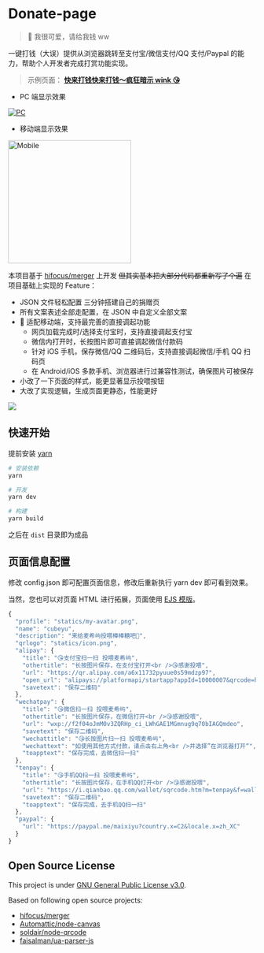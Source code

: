 # Donate-page

> 💸 我很可爱，请给我钱 ww

一键打钱（大误）提供从浏览器跳转至支付宝/微信支付/QQ 支付/Paypal 的能力，帮助个人开发者完成打赏功能实现。

> 示例页面： **[快来打钱快来打钱～疯狂暗示 wink 😘](https://donate.techisle.top)**

- PC 端显示效果

<a href="https://donate.techisle.top" target="_blank"><img src="https://i.loli.net/2021/09/24/bDRBvuknsKTpafW.png" alt="PC"></a>

- 移动端显示效果

<a href="https://donate.techisle.top" target="_blank"><img src="https://i.loli.net/2021/09/24/L8vdo1c9uRfmAq6.png" width="250" alt="Mobile"></a>

本项目基于 [hifocus/merger](https://github.com/hifocus/merger) 上开发 ~~但其实基本把大部分代码都重新写了个遍~~ 在项目基础上实现的 Feature：

- JSON 文件轻松配置 三分钟搭建自己的捐赠页
- 所有文案表述全部走配置，在 JSON 中自定义全部文案
- 🌟 适配移动端，支持最完善的直接调起功能
  - 网页加载完成时/选择支付宝时，支持直接调起支付宝
  - 微信内打开时，长按图片即可直接调起微信付款码
  - 针对 iOS 手机，保存微信/QQ 二维码后，支持直接调起微信/手机 QQ 扫码页
  - 在 Android/iOS 多款手机、浏览器进行过兼容性测试，确保图片可被保存
- 小改了一下页面的样式，能更显著显示投喂按钮
- 大改了实现逻辑，生成页面更静态，性能更好

![](https://i.loli.net/2021/09/26/LenDzqSHZsMgNrF.png)

## 快速开始

提前安装 [yarn](https://yarnpkg.com/)

```sh
# 安装依赖
yarn

# 开发
yarn dev

# 构建
yarn build
```

之后在 `dist` 目录即为成品

## 页面信息配置

修改 config.json 即可配置页面信息，修改后重新执行 yarn dev 即可看到效果。

当然，您也可以对页面 HTML 进行拓展，页面使用 [EJS 模版](https://ejs.bootcss.com/)。

```javascript
{
  "profile": "statics/my-avatar.png",
  "name": "cubeyu",
  "description": "来给麦希屿投喂棒棒糖吧🍭",
  "qrlogo": "statics/icon.png",
  "alipay": {
    "title": "😘支付宝扫一扫 投喂麦希屿",
    "othertitle": "长按图片保存，在支付宝打开<br />😘感谢投喂",
    "url": "https://qr.alipay.com/a6x11732pyuue0s59mdzp97",
    "open_url": "alipays://platformapi/startapp?appId=10000007&qrcode=https://qr.alipay.com/a6x11732pyuue0s59mdzp97",
    "savetext": "保存二维码"
  },
  "wechatpay": {
    "title": "😘微信扫一扫 投喂麦希屿",
    "othertitle": "长按图片保存，在微信打开<br />😘感谢投喂",
    "url": "wxp://f2f04oJmM0v3ZQRHp_ci_LWhGAE1MGmnug9q70bIAGQmdeo",
    "savetext": "保存二维码",
    "wechattitle": "😘长按图片扫一扫 投喂麦希屿",
    "wechattext": "如使用其他方式付款，请点击右上角<br />并选择”在浏览器打开“",
    "toapptext": "保存完成，去微信扫一扫"
  },
  "tenpay": {
    "title": "😘手机QQ扫一扫 投喂麦希屿",
    "othertitle": "长按图片保存，在手机QQ打开<br />😘感谢投喂",
    "url": "https://i.qianbao.qq.com/wallet/sqrcode.htm?m=tenpay&f=wallet&a=1&u=3144855127&n=%E9%BA%A6%E5%B8%8C%E5%B1%BF&ac=CAEQ19zK2wsY0YOPwAYyGOiBiuWkqeWcuuaZr-e7j-iQpeaUtuasvjgBQiA0NmQ4NjI4OTZjNmFkY2RhYzlmZjZlZTBhYTRkNWU4NQ%3D%3D_xxx_sign",
    "savetext": "保存二维码",
    "toapptext": "保存完成，去手机QQ扫一扫"
  },
  "paypal": {
    "url": "https://paypal.me/maixiyu?country.x=C2&locale.x=zh_XC"
  }
}
```

## Open Source License

This project is under [GNU General Public License v3.0](./LICENSE).

Based on following open source projects:

- [hifocus/merger](https://github.com/hifocus/merger)
- [Automattic/node-canvas](https://github.com/Automattic/node-canvas)
- [soldair/node-qrcode](https://github.com/soldair/node-qrcode)
- [faisalman/ua-parser-js](https://github.com/faisalman/ua-parser-js)

